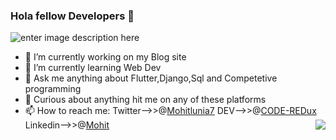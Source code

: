 ### Hola fellow Developers  👋

![enter image description here](https://github-readme-stats.vercel.app/api?username=CODE-REDux&&show_icons=true&title_color=ffffff&icon_color=bb2acf&text_color=daf7dc&bg_color=151515)





- 🔭 I’m currently working on my Blog site
- 🌱 I’m currently learning Web Dev
- 🤔  Ask me anything about Flutter,Django,Sql and Competetive programming
- 💬 Curious about anything hit me on any of these platforms
- 📫 How to reach me:  Twitter-->>@[Mohitlunia7](https://twitter.com/MohitLunia7)
                       DEV-->>@[CODE-REDux](https://dev.to/coderedux)
                       Linkedin-->>@[Mohit](https://www.linkedin.com/in/mohit-lunia-2200b6190/)
<img align="right" src="https://visitor-badge.laobi.icu/badge?page_id=CODE-REDux.CODE-REDux" /></h3><br>                     

